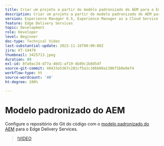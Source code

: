 ```yaml
---
title: Criar um projeto a partir do modelo padronizado do AEM para o Edge Delivery Services
description: Criar um projeto a partir do modelo padronizado do AEM para o Edge Delivery Services
version: Experience Manager 6.5, Experience Manager as a Cloud Service
feature: Edge Delivery Services
topic: Development
role: Developer
level: Beginner
doc-type: Technical Video
last-substantial-update: 2023-11-16T00:00:00Z
jira: KT-14479
thumbnail: 3425713.jpeg
duration: 89
exl-id: 8fa9ac34-d77a-46d1-af19-4b89c1b8d54f
source-git-commit: 48433a5367c281cf5a1c106b08a1306f1b0e8ef4
workflow-type: ht
source-wordcount: '40'
ht-degree: 100%

---
```


# Modelo padronizado do AEM

Configure o repositório do Git do código com o [modelo padronizado do AEM](https://github.com/adobe/aem-boilerplate) para o Edge Delivery Services.

>[!VIDEO](https://video.tv.adobe.com/v/3434616/?learn=on&captions=por_br)
